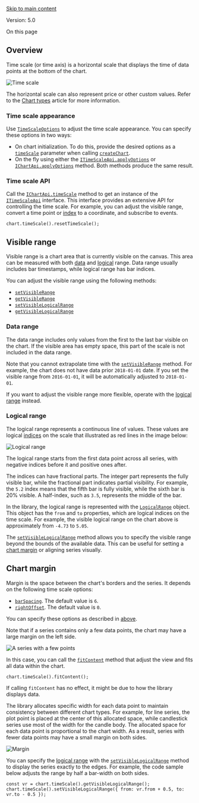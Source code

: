 [Skip to main content](https://tradingview.github.io/lightweight-charts/docs/time-scale#__docusaurus_skipToContent_fallback)

Version: 5.0

On this page

## Overview [​](https://tradingview.github.io/lightweight-charts/docs/time-scale\#overview "Direct link to Overview")

Time scale (or time axis) is a horizontal scale that displays the time of data points at the bottom of the chart.

![Time scale](<Base64-Image-Removed>)

The horizontal scale can also represent price or other custom values. Refer to the [Chart types](https://tradingview.github.io/lightweight-charts/docs/chart-types) article for more information.

### Time scale appearance [​](https://tradingview.github.io/lightweight-charts/docs/time-scale\#time-scale-appearance "Direct link to Time scale appearance")

Use [`TimeScaleOptions`](https://tradingview.github.io/lightweight-charts/docs/api/interfaces/TimeScaleOptions) to adjust the time scale appearance. You can specify these options in two ways:

- On chart initialization. To do this, provide the desired options as a [`timeScale`](https://tradingview.github.io/lightweight-charts/docs/api/interfaces/ChartOptionsBase#timescale) parameter when calling [`createChart`](https://tradingview.github.io/lightweight-charts/docs/api/functions/createChart).
- On the fly using either the [`ITimeScaleApi.applyOptions`](https://tradingview.github.io/lightweight-charts/docs/api/interfaces/ITimeScaleApi#applyoptions) or [`IChartApi.applyOptions`](https://tradingview.github.io/lightweight-charts/docs/api/interfaces/IChartApi#applyoptions) method. Both methods produce the same result.

### Time scale API [​](https://tradingview.github.io/lightweight-charts/docs/time-scale\#time-scale-api "Direct link to Time scale API")

Call the [`IChartApi.timeScale`](https://tradingview.github.io/lightweight-charts/docs/api/interfaces/IChartApi#timescale) method to get an instance of the [`ITimeScaleApi`](https://tradingview.github.io/lightweight-charts/docs/api/interfaces/ITimeScaleApi) interface. This interface provides an extensive API for controlling the time scale. For example, you can adjust the visible range, convert a time point or [index](https://tradingview.github.io/lightweight-charts/docs/api/type-aliases/Logical) to a coordinate, and subscribe to events.

```codeBlockLines_e6Vv
chart.timeScale().resetTimeScale();

```

## Visible range [​](https://tradingview.github.io/lightweight-charts/docs/time-scale\#visible-range "Direct link to Visible range")

Visible range is a chart area that is currently visible on the canvas. This area can be measured with both [data](https://tradingview.github.io/lightweight-charts/docs/time-scale#data-range) and [logical](https://tradingview.github.io/lightweight-charts/docs/time-scale#logical-range) range.
Data range usually includes bar timestamps, while logical range has bar indices.

You can adjust the visible range using the following methods:

- [`setVisibleRange`](https://tradingview.github.io/lightweight-charts/docs/api/interfaces/ITimeScaleApi#setvisiblerange)
- [`getVisibleRange`](https://tradingview.github.io/lightweight-charts/docs/api/interfaces/ITimeScaleApi#getvisiblerange)
- [`setVisibleLogicalRange`](https://tradingview.github.io/lightweight-charts/docs/api/interfaces/ITimeScaleApi#setvisiblelogicalrange)
- [`getVisibleLogicalRange`](https://tradingview.github.io/lightweight-charts/docs/api/interfaces/ITimeScaleApi#getvisiblelogicalrange)

### Data range [​](https://tradingview.github.io/lightweight-charts/docs/time-scale\#data-range "Direct link to Data range")

The data range includes only values from the first to the last bar visible on the chart. If the visible area has empty space, this part of the scale is not included in the data range.

Note that you cannot extrapolate time with the [`setVisibleRange`](https://tradingview.github.io/lightweight-charts/docs/api/interfaces/ITimeScaleApi#setvisiblerange) method. For example, the chart does not have data prior `2018-01-01` date. If you set the visible range from `2016-01-01`, it will be automatically adjusted to `2018-01-01`.

If you want to adjust the visible range more flexible, operate with the [logical range](https://tradingview.github.io/lightweight-charts/docs/time-scale#logical-range) instead.

### Logical range [​](https://tradingview.github.io/lightweight-charts/docs/time-scale\#logical-range "Direct link to Logical range")

The logical range represents a continuous line of values. These values are logical [indices](https://tradingview.github.io/lightweight-charts/docs/api/type-aliases/Logical) on the scale that illustrated as red lines in the image below:

![Logical range](<Base64-Image-Removed>)

The logical range starts from the first data point across all series, with negative indices before it and positive ones after.

The indices can have fractional parts. The integer part represents the fully visible bar, while the fractional part indicates partial visibility. For example, the `5.2` index means that the fifth bar is fully visible, while the sixth bar is 20% visible.
A half-index, such as `3.5`, represents the middle of the bar.

In the library, the logical range is represented with the [`LogicalRange`](https://tradingview.github.io/lightweight-charts/docs/api/type-aliases/LogicalRange) object. This object has the `from` and `to` properties, which are logical indices on the time scale. For example, the visible logical range on the chart above is approximately from `-4.73` to `5.05`.

The [`setVisibleLogicalRange`](https://tradingview.github.io/lightweight-charts/docs/api/interfaces/ITimeScaleApi#setvisiblelogicalrange) method allows you to specify the visible range beyond the bounds of the available data. This can be useful for setting a [chart margin](https://tradingview.github.io/lightweight-charts/docs/time-scale#chart-margin) or aligning series visually.

## Chart margin [​](https://tradingview.github.io/lightweight-charts/docs/time-scale\#chart-margin "Direct link to Chart margin")

Margin is the space between the chart's borders and the series. It depends on the following time scale options:

- [`barSpacing`](https://tradingview.github.io/lightweight-charts/docs/api/interfaces/TimeScaleOptions#barspacing). The default value is `6`.
- [`rightOffset`](https://tradingview.github.io/lightweight-charts/docs/api/interfaces/TimeScaleOptions#rightoffset). The default value is `0`.

You can specify these options as described in [above](https://tradingview.github.io/lightweight-charts/docs/time-scale#time-scale-appearance).

Note that if a series contains only a few data points, the chart may have a large margin on the left side.

![A series with a few points](https://tradingview.github.io/lightweight-charts/assets/images/extra-margin-c1f99247fd0192e01717a0e48e073f13.png)

In this case, you can call the [`fitContent`](https://tradingview.github.io/lightweight-charts/docs/api/interfaces/ITimeScaleApi#fitcontent) method that adjust the view and fits all data within the chart.

```codeBlockLines_e6Vv
chart.timeScale().fitContent();

```

If calling `fitContent` has no effect, it might be due to how the library displays data.

The library allocates specific width for each data point to maintain consistency between different chart types.
For example, for line series, the plot point is placed at the center of this allocated space, while candlestick series use most of the width for the candle body.
The allocated space for each data point is proportional to the chart width.
As a result, series with fewer data points may have a small margin on both sides.

![Margin](https://tradingview.github.io/lightweight-charts/assets/images/margin-ba3ba588b8212ea7b6415220ab39424a.png)

You can specify the [logical range](https://tradingview.github.io/lightweight-charts/docs/time-scale#logical-range) with the [`setVisibleLogicalRange`](https://tradingview.github.io/lightweight-charts/docs/api/interfaces/ITimeScaleApi#setvisiblelogicalrange) method to display the series exactly to the edges.
For example, the code sample below adjusts the range by half a bar-width on both sides.

```codeBlockLines_e6Vv
const vr = chart.timeScale().getVisibleLogicalRange();
chart.timeScale().setVisibleLogicalRange({ from: vr.from + 0.5, to: vr.to - 0.5 });

```
